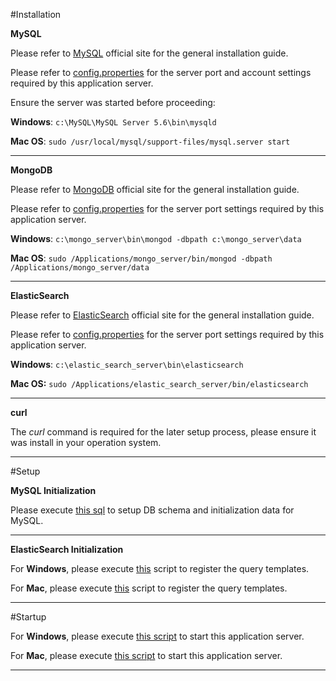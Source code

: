 #Installation

**MySQL**

Please refer to [MySQL][1] official site for the general installation guide.

Please refer to [config.properties][2] for the server port and account settings required by this application server.

Ensure the server was started before proceeding:

**Windows**: `c:\MySQL\MySQL Server 5.6\bin\mysqld`

**Mac OS**: `sudo /usr/local/mysql/support-files/mysql.server start`

----------

**MongoDB**

Please refer to [MongoDB][3] official site for the general installation guide.

Please refer to [config.properties][4] for the server port settings required by this application server.

**Windows**: `c:\mongo_server\bin\mongod -dbpath c:\mongo_server\data`

**Mac OS**: `sudo /Applications/mongo_server/bin/mongod -dbpath /Applications/mongo_server/data`

----------

**ElasticSearch**

Please refer to [ElasticSearch][5] official site for the general installation guide.

Please refer to [config.properties][6] for the server port settings required by this application server.

**Windows**: `c:\elastic_search_server\bin\elasticsearch`

**Mac OS:** `sudo /Applications/elastic_search_server/bin/elasticsearch`

----------

**curl**

The *curl* command is required for the later setup process, please ensure it was install in your operation system.

----------

#Setup

**MySQL Initialization**

Please execute [this sql][7] to setup DB schema and initialization data for MySQL.

----------

**ElasticSearch Initialization**

For **Windows**, please execute [this][8] script to register the query templates.

For **Mac**, please execute [this][9] script to register the query templates.

----------

#Startup

For **Windows**, please execute [this script][10] to start this application server.

For **Mac**, please execute [this script][11] to start this application server.

----------

  [1]: http://www.mysql.com
  [2]: https://github.com/wally-1981/free_walker/blob/master/server/rest/com.free.walker.service.itinerary/src/main/resources/com/free/walker/service/itinerary/dao/config.properties
  [3]: http://www.mongodb.org
  [4]: https://github.com/wally-1981/free_walker/blob/master/server/rest/com.free.walker.service.itinerary/src/main/resources/com/free/walker/service/itinerary/dao/config.properties
  [5]: https://www.elastic.co/products/elasticsearch
  [6]: https://github.com/wally-1981/free_walker/blob/master/server/rest/com.free.walker.service.itinerary/src/main/resources/com/free/walker/service/itinerary/dao/config.properties
  [7]: https://github.com/wally-1981/free_walker/blob/master/server/rest/com.free.walker.service.itinerary/src/main/resources/db/schema/basic.sql
  [8]: https://github.com/wally-1981/free_walker/blob/master/server/rest/com.free.walker.service.itinerary/src/main/resources/db/setup.bat
  [9]: https://github.com/wally-1981/free_walker/blob/master/server/rest/com.free.walker.service.itinerary/src/main/resources/db/setup.sh
  [10]: https://github.com/wally-1981/free_walker/blob/master/server/rest/com.free.walker.service.itinerary/src/main/resources/startServer.bat
  [11]: https://github.com/wally-1981/free_walker/blob/master/server/rest/com.free.walker.service.itinerary/src/main/resources/startServer.sh

